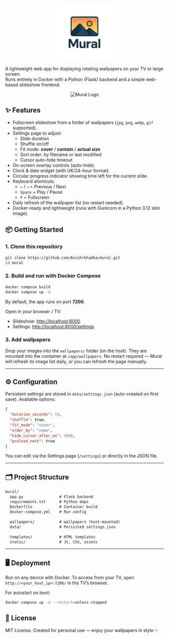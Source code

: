 <p align="center">
  <img src="./static/logo.png" alt="Mural Logo" width="180"/>
</p>

A lightweight web app for displaying rotating wallpapers on your TV or large screen.  
Runs entirely in Docker with a Python (Flask) backend and a simple web-based slideshow frontend.
<p align="center">
  <img src="./static/demo.gif" alt="Mural Logo"/>
</p>

## ✨ Features

- Fullscreen slideshow from a folder of wallpapers (`jpg`, `png`, `webp`, `gif` supported).
- Settings page to adjust:
  - Slide duration
  - Shuffle on/off
  - Fit mode: **cover** / **contain** / **actual size**
  - Sort order: by filename or last modified
  - Cursor auto-hide timeout
- On-screen overlay controls (auto-hide).
- Clock & date widget (with UK/24-hour format).
- Circular progress indicator showing time left for the current slide.
- Keyboard shortcuts:
  - `←` / `→` = Previous / Next
  - `Space` = Play / Pause
  - `F` = Fullscreen
- Daily refresh of the wallpaper list (no restart needed).
- Docker-ready and lightweight (runs with Gunicorn in a Python 3.12 slim image).

## 📦 Getting Started

### 1. Clone this repository

```bash
git clone https://github.com/Anishrkhadka/mural.git
cd mural
````

### 2. Build and run with Docker Compose

```bash
docker compose build
docker compose up -d
```

By default, the app runs on port **7200**.

Open in your browser / TV:

* Slideshow: [http://localhost:8000](http://localhost:7200)
* Settings: [http://localhost:8000/settings](http://localhost:7200/settings)

### 3. Add wallpapers

Drop your images into the `wallpapers/` folder (on the host).
They are mounted into the container at `/app/wallpapers`.
No restart required — Mural will refresh its image list daily, or you can refresh the page manually.

---

## ⚙️ Configuration

Persistent settings are stored in `data/settings.json` (auto-created on first save).
Available options:

```json
{
  "duration_seconds": 10,
  "shuffle": true,
  "fit_mode": "cover",
  "order_by": "name",
  "hide_cursor_after_ms": 3000,
  "preload_next": true
}
```

You can edit via the Settings page (`/settings`) or directly in the JSON file.

---

## 🗂️ Project Structure

```
mural/
  app.py                # Flask backend
  requirements.txt      # Python deps
  Dockerfile            # Container build
  docker-compose.yml    # Run config

  wallpapers/           # wallpapers (host-mounted)
  data/                 # Persisted settings.json

  templates/            # HTML templates
  static/               # JS, CSS, assets
```

---

## 🖥️ Deployment

Run on any device with Docker.
To access from your TV, open `http://<your_host_ip>:7200/` in the TV’s browser.

For autostart on boot:

```bash
docker compose up -d --restart=unless-stopped
```

## 📜 License

MIT License.
Created for personal use — enjoy your wallpapers in style ✨


